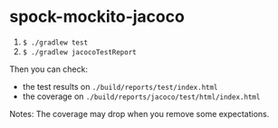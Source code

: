 # spock-mockito-jacoco

1. `$ ./gradlew test`
1. `$ ./gradlew jacocoTestReport`

Then you can check:
- the test results on `./build/reports/test/index.html`
- the coverage on `./build/reports/jacoco/test/html/index.html`

Notes: The coverage may drop when you remove some expectations.
